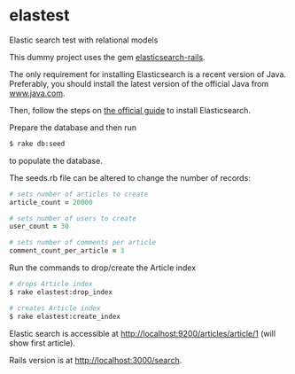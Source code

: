 # elastest

Elastic search test with relational models

This dummy project uses the gem [elasticsearch-rails](https://github.com/elastic/elasticsearch-rails).

The only requirement for installing Elasticsearch is a recent version of Java. Preferably, you should install the latest version of the official Java from www.java.com.

Then, follow the steps on [the official guide](http://www.elastic.co/guide/en/elasticsearch/guide/current/_installing_elasticsearch.html) to install Elasticsearch.

Prepare the database and then run

```bash
$ rake db:seed
```

to populate the database.


The seeds.rb file can be altered to change the number of records:

```ruby
# sets number of articles to create
article_count = 20000

# sets number of users to create
user_count = 30

# sets number of comments per article
comment_count_per_article = 3
```

Run the commands to drop/create the Article index

```bash
# drops Article index
$ rake elastest:drop_index

# creates Article index
$ rake elastest:create_index

```

Elastic search is accessible at [http://localhost:9200/articles/article/1](http://localhost:9200/articles/article/1)
(will show first article).

Rails version is at [http://localhost:3000/search](http://localhost:3000/search).